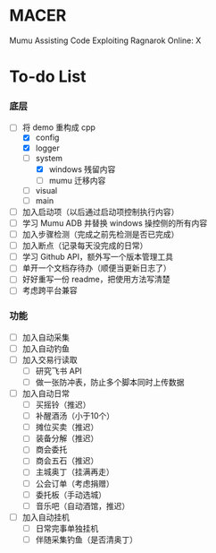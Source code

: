 # MACER
Mumu Assisting Code Exploiting Ragnarok Online: X

# To-do List

### 底层
- [ ] 将 demo 重构成 cpp
    - [x] config
    - [x] logger
    - [ ] system
        - [x] windows 残留内容
        - [ ] mumu 迁移内容
    - [ ] visual
    - [ ] main
- [ ] 加入启动项（以后通过启动项控制执行内容）
- [ ] 学习 Mumu ADB 并替换 windows 操控侧的所有内容
- [ ] 加入步骤检测（完成之前先检测是否已完成）
- [ ] 加入断点（记录每天没完成的日常）
- [ ] 学习 Github API，额外写一个版本管理工具
- [ ] 单开一个文档存待办（顺便当更新日志了）
- [ ] 好好重写一份 readme，把使用方法写清楚
- [ ] 考虑跨平台兼容

### 功能
- [ ] 加入自动采集
- [ ] 加入自动钓鱼
- [ ] 加入交易行读取
    - [ ] 研究飞书 API
    - [ ] 做一张防冲表，防止多个脚本同时上传数据
- [ ] 加入自动日常
    - [ ] 买摇铃（推迟）
    - [ ] 补醒酒汤（小于10个）
    - [ ] 摊位买卖（推迟）
    - [ ] 装备分解（推迟）
    - [ ] 商会委托
    - [ ] 商会五石（推迟）
    - [ ] 主城奥丁（挂满再走）
    - [ ] 公会订单（考虑捐赠）
    - [ ] 委托板（手动选城）
    - [ ] 音乐吧（自动酒馆，推迟）
- [ ] 加入自动挂机
    - [ ] 日常完事单独挂机
    - [ ] 伴随采集钓鱼（是否清奥丁）